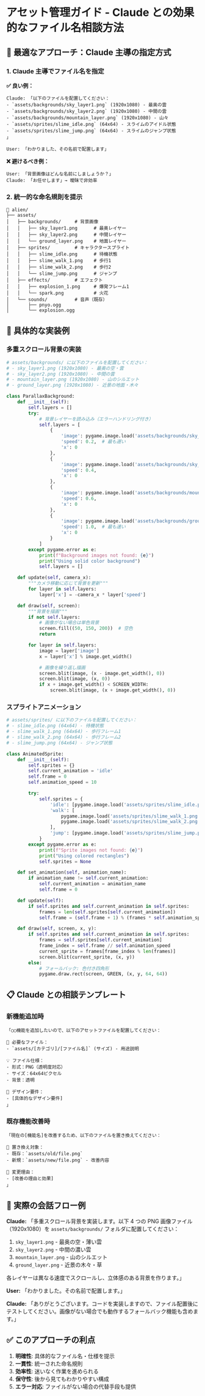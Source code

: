# アセット管理ガイド - Claude との効果的なファイル名相談方法

## 🎯 最適なアプローチ：Claude 主導の指定方式

### **1. Claude 主導でファイル名を指定**

**✅ 良い例：**

```
Claude: 「以下のファイルを配置してください：
- `assets/backgrounds/sky_layer1.png` (1920x1080) - 最奥の雲
- `assets/backgrounds/sky_layer2.png` (1920x1080) - 中間の雲
- `assets/backgrounds/mountain_layer.png` (1920x1080) - 山々
- `assets/sprites/slime_idle.png` (64x64) - スライムのアイドル状態
- `assets/sprites/slime_jump.png` (64x64) - スライムのジャンプ状態
」

User: 「わかりました、その名前で配置します」
```

**❌ 避けるべき例：**

```
User: 「背景画像はどんな名前にしましょうか？」
Claude: 「お任せします」→ 曖昧で非効率
```

### **2. 統一的な命名規則を提示**

```
📁 alien/
├── assets/
│   ├── backgrounds/     # 背景画像
│   │   ├── sky_layer1.png      # 最奥レイヤー
│   │   ├── sky_layer2.png      # 中間レイヤー
│   │   └── ground_layer.png    # 地面レイヤー
│   ├── sprites/         # キャラクタースプライト
│   │   ├── slime_idle.png      # 待機状態
│   │   ├── slime_walk_1.png    # 歩行1
│   │   ├── slime_walk_2.png    # 歩行2
│   │   └── slime_jump.png      # ジャンプ
│   ├── effects/         # エフェクト
│   │   ├── explosion_1.png     # 爆発フレーム1
│   │   └── spark.png           # 火花
│   └── sounds/          # 音声（既存）
│       ├── pnyo.ogg
│       └── explosion.ogg
```

## 🎨 具体的な実装例

### **多重スクロール背景の実装**

```python
# assets/backgrounds/ に以下のファイルを配置してください：
# - sky_layer1.png (1920x1080) - 最奥の空・雲
# - sky_layer2.png (1920x1080) - 中間の雲
# - mountain_layer.png (1920x1080) - 山のシルエット
# - ground_layer.png (1920x1080) - 近景の地面・木々

class ParallaxBackground:
    def __init__(self):
        self.layers = []
        try:
            # 背景レイヤーを読み込み（エラーハンドリング付き）
            self.layers = [
                {
                    'image': pygame.image.load('assets/backgrounds/sky_layer1.png'),
                    'speed': 0.2,  # 最も遅い
                    'x': 0
                },
                {
                    'image': pygame.image.load('assets/backgrounds/sky_layer2.png'),
                    'speed': 0.4,
                    'x': 0
                },
                {
                    'image': pygame.image.load('assets/backgrounds/mountain_layer.png'),
                    'speed': 0.6,
                    'x': 0
                },
                {
                    'image': pygame.image.load('assets/backgrounds/ground_layer.png'),
                    'speed': 1.0,  # 最も速い
                    'x': 0
                }
            ]
        except pygame.error as e:
            print(f"Background images not found: {e}")
            print("Using solid color background")
            self.layers = []

    def update(self, camera_x):
        """カメラ移動に応じて背景を更新"""
        for layer in self.layers:
            layer['x'] = -camera_x * layer['speed']

    def draw(self, screen):
        """背景を描画"""
        if not self.layers:
            # 画像がない場合は単色背景
            screen.fill((50, 150, 200))  # 空色
            return

        for layer in self.layers:
            image = layer['image']
            x = layer['x'] % image.get_width()

            # 画像を繰り返し描画
            screen.blit(image, (x - image.get_width(), 0))
            screen.blit(image, (x, 0))
            if x + image.get_width() < SCREEN_WIDTH:
                screen.blit(image, (x + image.get_width(), 0))
```

### **スプライトアニメーション**

```python
# assets/sprites/ に以下のファイルを配置してください：
# - slime_idle.png (64x64) - 待機状態
# - slime_walk_1.png (64x64) - 歩行フレーム1
# - slime_walk_2.png (64x64) - 歩行フレーム2
# - slime_jump.png (64x64) - ジャンプ状態

class AnimatedSprite:
    def __init__(self):
        self.sprites = {}
        self.current_animation = 'idle'
        self.frame = 0
        self.animation_speed = 10

        try:
            self.sprites = {
                'idle': [pygame.image.load('assets/sprites/slime_idle.png')],
                'walk': [
                    pygame.image.load('assets/sprites/slime_walk_1.png'),
                    pygame.image.load('assets/sprites/slime_walk_2.png')
                ],
                'jump': [pygame.image.load('assets/sprites/slime_jump.png')]
            }
        except pygame.error as e:
            print(f"Sprite images not found: {e}")
            print("Using colored rectangles")
            self.sprites = None

    def set_animation(self, animation_name):
        if animation_name != self.current_animation:
            self.current_animation = animation_name
            self.frame = 0

    def update(self):
        if self.sprites and self.current_animation in self.sprites:
            frames = len(self.sprites[self.current_animation])
            self.frame = (self.frame + 1) % (frames * self.animation_speed)

    def draw(self, screen, x, y):
        if self.sprites and self.current_animation in self.sprites:
            frames = self.sprites[self.current_animation]
            frame_index = self.frame // self.animation_speed
            current_sprite = frames[frame_index % len(frames)]
            screen.blit(current_sprite, (x, y))
        else:
            # フォールバック: 色付き四角形
            pygame.draw.rect(screen, GREEN, (x, y, 64, 64))
```

## 📋 Claude との相談テンプレート

### **新機能追加時**

```
「◯◯機能を追加したいので、以下のアセットファイルを配置してください：

📁 必要なファイル：
- `assets/[カテゴリ]/[ファイル名]` (サイズ) - 用途説明

💡 ファイル仕様：
- 形式：PNG（透明度対応）
- サイズ：64x64ピクセル
- 背景：透明

🎨 デザイン要件：
- [具体的なデザイン要件]
」
```

### **既存機能改善時**

```
「現在の[機能名]を改善するため、以下のファイルを置き換えてください：

🔄 置き換え対象：
- 既存：`assets/old/file.png`
- 新規：`assets/new/file.png` - 改善内容

📝 変更理由：
- [改善の理由と効果]
」
```

## 🔄 実際の会話フロー例

**Claude:** 「多重スクロール背景を実装します。以下 4 つの PNG 画像ファイル（1920x1080）を `assets/backgrounds/` フォルダに配置してください：

1. `sky_layer1.png` - 最奥の空・薄い雲
2. `sky_layer2.png` - 中間の濃い雲
3. `mountain_layer.png` - 山のシルエット
4. `ground_layer.png` - 近景の木々・草

各レイヤーは異なる速度でスクロールし、立体感のある背景を作ります。」

**User:** 「わかりました。その名前で配置します。」

**Claude:** 「ありがとうございます。コードを実装しますので、ファイル配置後にテストしてください。画像がない場合でも動作するフォールバック機能も含めます。」

## ✅ このアプローチの利点

1. **明確性**: 具体的なファイル名・仕様を提示
2. **一貫性**: 統一された命名規則
3. **効率性**: 迷いなく作業を進められる
4. **保守性**: 後から見てもわかりやすい構成
5. **エラー対応**: ファイルがない場合の代替手段も提供
